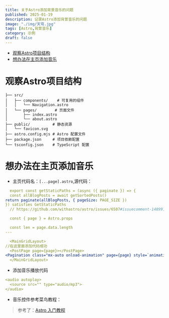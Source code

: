```yaml
---
title: 关于Astro添加背景音乐的问题
published: 2025-01-19
description: 记录Astro添加背景音乐的问题
image: "./img/天穹.jpg"
tags: [Astro,背景音乐]
category: 示例
draft: false
---
```


<!-- TOC -->
* [观察Astro项目结构](#观察astro项目结构)
* [想办法在主页添加音乐](#想办法在主页添加音乐)
<!-- TOC -->

# 观察Astro项目结构
```
├── src/
│   ├── components/    # 可复用的组件
│   │   └── Navigation.astro
│   └── pages/        # 页面文件
│       ├── index.astro
│       └── about.astro
├── public/          # 静态资源
│   └── favicon.svg
├── astro.config.mjs # Astro 配置文件
├── package.json     # 项目依赖配置
└── tsconfig.json    # TypeScript 配置

```

# 想办法在主页添加音乐
- 主页代码名：`[...page].astro`,源代码：
```yaml
  export const getStaticPaths = (async ({ paginate }) => {
  const allBlogPosts = await getSortedPosts()
return paginate(allBlogPosts, { pageSize: PAGE_SIZE })
}) satisfies GetStaticPaths
  // https://github.com/withastro/astro/issues/6507#issuecomment-1489916992

  const { page } = Astro.props

  const len = page.data.length
---

  <MainGridLayout>
//在这里面添加代码成功
  <PostPage page={page}></PostPage>
<Pagination class="mx-auto onload-animation" page={page} style=`animation-delay: calc(var(--content-delay) + ${(len)*50}ms)`></Pagination>
  </MainGridLayout>
```
- 添加音乐播放代码
```yaml
<audio autoplay>
  <source src="" type="audio/mp3">
</audio>
```
- 音乐控件参考菜鸟教程：[](https://www.runoob.com/?s=audio)
> 参考了：[Astro 入门教程](https://juejin.cn/post/7445956009564700726)

